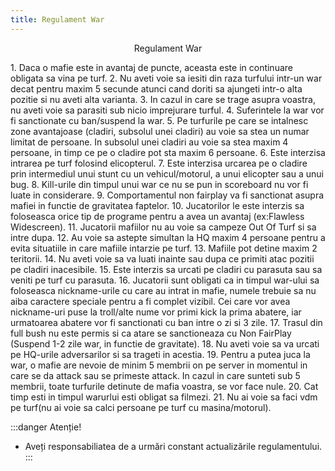 ```yaml
---
title: Regulament War
---
```


<span class="header-font"><center>Regulament War</center></span>

<span class="title-font">1. Daca o mafie este in avantaj de puncte, aceasta este in continuare obligata sa vina pe turf.
2. Nu aveti voie sa iesiti din raza turfului intr-un war decat pentru maxim 5 secunde atunci cand doriti sa ajungeti intr-o alta pozitie si nu aveti alta varianta.
3. In cazul in care se trage asupra voastra, nu aveti voie sa parasiti sub nicio imprejurare turful.
4. Suferintele la war vor fi sanctionate cu ban/suspend la war.
5. Pe turfurile pe care se intalnesc zone avantajoase (cladiri, subsolul unei cladiri) au voie sa stea un numar limitat de persoane. In subsolul unei cladiri au voie sa stea maxim 4 persoane, in timp ce pe o cladire pot sta maxim 6 persoane.
6. Este interzisa intrarea pe turf folosind elicopterul.
7. Este interzisa urcarea pe o cladire prin intermediul unui stunt cu un vehicul/motorul, a unui elicopter sau a unui bug.
8. Kill-urile din timpul unui war ce nu se pun in scoreboard nu vor fi luate in considerare.
9. Comportamentul non fairplay va fi sanctionat asupra mafiei in functie de gravitatea faptelor.
10. Jucatorilor le este interzis sa foloseasca orice tip de programe pentru a avea un avantaj (ex:Flawless Widescreen).
11. Jucatorii mafiilor nu au voie sa campeze Out Of Turf si sa intre dupa.
12. Au voie sa astepte simultan la HQ maxim 4 persoane pentru a evita situatiile in care mafiile intarzie pe turf.
13. Mafiile pot detine maxim 2 teritorii.
14. Nu aveti voie sa va luati inainte sau dupa ce primiti atac pozitii pe cladiri inacesibile.
15. Este interzis sa urcati pe cladiri cu parasuta sau sa veniti pe turf cu parasuta.
16. Jucatorii sunt obligati ca in timpul war-ului sa foloseasca nickname-urile cu care au intrat in mafie, numele trebuie sa nu aiba caractere speciale pentru a fi complet vizibil. Cei care vor avea nickname-uri puse la troll/alte nume vor primi kick la prima abatere, iar urmatoarea abatere vor fi sanctionati cu ban intre o zi si 3 zile.
17. Trasul din full bush nu este permis si ca atare se sanctioneaza cu Non FairPlay (Suspend 1-2 zile war, in functie de gravitate).
18. Nu aveti voie sa va urcati pe HQ-urile adversarilor si sa trageti in acestia.
19. Pentru a putea juca la war, o mafie are nevoie de minim 5 membrii on pe server in momentul in care se da attack sau se primeste attack. In cazul in care sunteti sub 5 membrii, toate turfurile detinute de mafia voastra, se vor face nule.
20. Cat timp esti in timpul warurlui esti obligat sa filmezi.
21. Nu ai voie sa faci vdm pe turf(nu ai voie sa calci persoane pe turf cu masina/motorul).</span>

:::danger Atenție!
- Aveți responsabiliatea de a urmări constant actualizările regulamentului.
:::